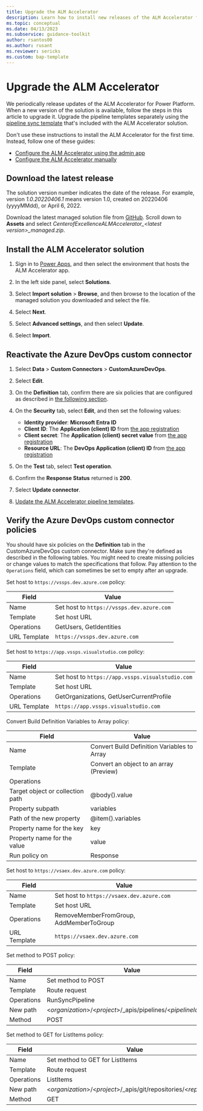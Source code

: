 ```yaml
---
title: Upgrade the ALM Accelerator
description: Learn how to install new releases of the ALM Accelerator for Power Platform.
ms.topic: conceptual
ms.date: 04/13/2023
ms.subservice: guidance-toolkit
author: rsantos00
ms.author: rusant
ms.reviewer: sericks
ms.custom: bap-template
---
```


# Upgrade the ALM Accelerator

We periodically release updates of the ALM Accelerator for Power Platform. When a new version of the solution is available, follow the steps in this article to upgrade it. Upgrade the pipeline templates separately using the [pipeline sync template](setup-pipeline-sync.md) that's included with the ALM Accelerator solution.

Don't use these instructions to install the ALM Accelerator for the first time. Instead, follow one of these guides:

- [Configure the ALM Accelerator using the admin app](setup-admin-tasks.md)
- [Configure the ALM Accelerator manually](setup-components-manually.md)

## Download the latest release

The solution version number indicates the date of the release. For example, version *1.0.20220406.1* means version 1.0, created on 20220406 (yyyyMMdd), or April 6, 2022.

Download the latest managed solution file from [GitHub](https://github.com/microsoft/coe-starter-kit/releases). Scroll down to **Assets** and select *CenterofExcellenceALMAccelerator_\<latest version\>_managed.zip*.

## Install the ALM Accelerator solution

1. Sign in to [Power Apps](https://make.powerapps.com), and then select the environment that hosts the ALM Accelerator app.

1. In the left side panel, select **Solutions**.

1. Select **Import solution** > **Browse**, and then browse to the location of the managed solution you downloaded and select the file.

1. Select **Next**.

1. Select **Advanced settings**, and then select **Update**.

1. Select **Import**.

## Reactivate the Azure DevOps custom connector

1. Select **Data** > **Custom Connectors** > **CustomAzureDevOps**.

1. Select **Edit**.

1. On the **Definition** tab, confirm there are six policies that are configured as described in [the following section](#verify-the-azure-devops-custom-connector-policies).

1. On the **Security** tab, select **Edit**, and then set the following values:

   - **Identity provider**: **Microsoft Entra ID**
   - **Client ID**: The **Application (client) ID** from [the app registration](setup-admin-tasks.md#create-an-app-registration-in-your-microsoft-entra-environment)
   - **Client secret**: The **Application (client) secret value** from [the app registration](setup-admin-tasks.md#create-an-app-registration-in-your-microsoft-entra-environment)
   - **Resource URL**: The **DevOps Application (client) ID** from [the app registration](setup-admin-tasks.md#create-an-app-registration-in-your-microsoft-entra-environment)

1. On the **Test** tab, select **Test operation**.

1. Confirm the **Response Status** returned is **200**.

1. Select **Update connector**.

1. [Update the ALM Accelerator pipeline templates](setup-pipeline-sync.md).

## Verify the Azure DevOps custom connector policies

You should have six policies on the **Definition** tab in the CustomAzureDevOps custom connector. Make sure they're defined as described in the following tables. You might need to create missing policies or change values to match the specifications that follow. Pay attention to the `Operations` field, which can sometimes be set to empty after an upgrade.

Set host to `https://vssps.dev.azure.com` policy:

| Field | Value |
| ----- | ----- |
| Name | Set host to `https://vssps.dev.azure.com` |
| Template | Set host URL |
| Operations | GetUsers, GetIdentities |
| URL Template | `https://vssps.dev.azure.com` |

Set host to `https://app.vssps.visualstudio.com` policy:

| Field | Value |
| ----- | ----- |
| Name | Set host to `https://app.vssps.visualstudio.com` |
| Template | Set host URL |
| Operations | GetOrganizations, GetUserCurrentProfile |
| URL Template | `https://app.vssps.visualstudio.com` |

Convert Build Definition Variables to Array policy:

| Field | Value |
| ----- | ----- |
| Name | Convert Build Definition Variables to Array |
| Template | Convert an object to an array (Preview) |
| Operations | |
| Target object or collection path | @body().value |
| Property subpath | variables |
| Path of the new property | @item().variables |
| Property name for the key | key |
| Property name for the value | value |
| Run policy on | Response |

Set host to `https://vsaex.dev.azure.com` policy:

| Field | Value |
| ----- | ----- |
| Name | Set host to `https://vsaex.dev.azure.com` |
| Template| Set host URL |
| Operations | RemoveMemberFromGroup, AddMemberToGroup |
| URL Template | `https://vsaex.dev.azure.com` |

Set method to POST policy:

| Field | Value |
| ----- | ----- |
| Name | Set method to POST |
| Template| Route request |
| Operations | RunSyncPipeline |
| New path | <*organization*>/<*project*>/_apis/pipelines/<*pipelineId*>/runs
| Method | POST |

Set method to GET for ListItems policy:

| Field | Value |
| ----- | ----- |
| Name| Set method to GET for ListItems |
| Template| Route request |
| Operations | ListItems
| New path | <*organization*>/<*project*>/_apis/git/repositories/<*repo*>/items |
| Method | GET |
